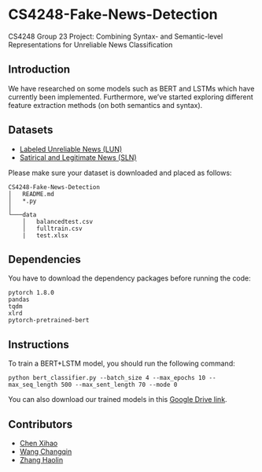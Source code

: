 # CS4248-Fake-News-Detection

CS4248 Group 23 Project: Combining Syntax- and Semantic-level Representations for Unreliable News Classification

## Introduction

We have researched on some models such as BERT and LSTMs which have currently been implemented. Furthermore, we’ve started exploring different feature extraction methods (on both semantics and syntax).


## Datasets

- [Labeled Unreliable News (LUN)](https://github.com/BUPT-GAMMA/CompareNet_FakeNewsDetection/releases/tag/dataset)
- [Satirical and Legitimate News (SLN)](http://victoriarubin.fims.uwo.ca/news-verification/data-to-go/)

Please make sure your dataset is downloaded and placed as follows:
```
CS4248-Fake-News-Detection
│   README.md
│   *.py
│   
└───data
    │   balancedtest.csv
    │   fulltrain.csv
    |   test.xlsx
```

## Dependencies
You have to download the dependency packages before running the code:
```
pytorch 1.8.0
pandas
tqdm
xlrd
pytorch-pretrained-bert
```

## Instructions
To train a BERT+LSTM model, you should run the following command:
```
python bert_classifier.py --batch_size 4 --max_epochs 10 --max_seq_length 500 --max_sent_length 70 --mode 0
```
You can also download our trained models in this [Google Drive link](https://drive.google.com/drive/folders/12kBrRDdM08Hp4YCxjLcYCZjjuUiiyCx4?usp=sharing).

## Contributors

- [Chen Xihao](https://github.com/howtoosee)
- [Wang Changqin](https://github.com/archiewang0716)
- [Zhang Haolin](https://github.com/A0236053M)
